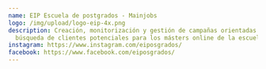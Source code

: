 ```yaml
---
name: EIP Escuela de postgrados - Mainjobs
logo: /img/upload/logo-eip-4x.png
description: Creación, monitorización y gestión de campañas orientadas a la
  búsqueda de clientes potenciales para los másters online de la escuela.
instagram: https://www.instagram.com/eiposgrados/
facebook: https://www.facebook.com/eiposgrados/
---
```

